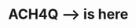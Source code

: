 <h1> ACH4Q --> is here </h1>
<img src="/home/machaq/Pictures/Screenshots/Screenshot from 2024-12-11 23-01-23.png" alt="">
